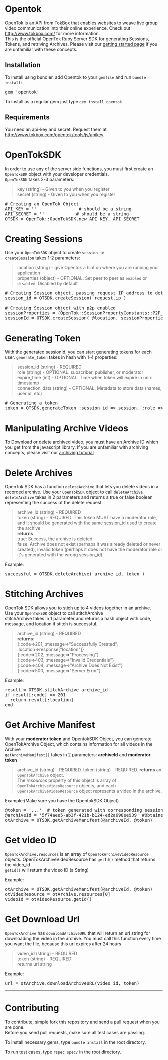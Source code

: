 # Opentok

OpenTok is an API from TokBox that enables websites to weave live group video communication into their online experience. Check out <http://www.tokbox.com/> for more information.  
This is the official OpenTok Ruby Server SDK for generating Sessions, Tokens, and retriving Archives. Please visit our [getting started page](http://www.tokbox.com/opentok/tools/js/gettingstarted) if you are unfamiliar with these concepts.  

## Installation

To install using bundler, add Opentok to your `gemfile` and run `bundle install`:
<pre>
gem 'opentok'
</pre>

To install as a regular gem just type `gem install opentok`

## Requirements

You need an api-key and secret. Request them at <http://www.tokbox.com/opentok/tools/js/apikey>.

# OpenTokSDK

In order to use any of the server side functions, you must first create an `OpenTokSDK` object with your developer credentials.  
`OpenTokSDK` takes 2-3 parameters:
> key (string) - Given to you when you register  
> secret (string) - Given to you when you register  

<pre>
# Creating an OpenTok Object
API_KEY = ''                # should be a string
API_SECRET = ''            # should be a string
OTSDK = OpenTok::OpenTokSDK.new API_KEY, API_SECRET
</pre>


# Creating Sessions
Use your `OpenTokSDK` object to create `session_id`  
`createSession` takes 1-2 parameters:
> location (string) -  give Opentok a hint on where you are running your application  
> properties (object) - OPTIONAL. Set peer to peer as `enabled` or `disabled`. Disabled by default

<pre>
# Creating Session object, passing request IP address to determine closest production server
session_id = OTSDK.createSession( request.ip )

# Creating Session object with p2p enabled
sessionProperties = {OpenTok::SessionPropertyConstants::P2P_PREFERENCE => "enabled"}    # or disabled
sessionId = OTSDK.createSession( @location, sessionProperties )
</pre>

# Generating Token
With the generated sessionId, you can start generating tokens for each user.
`generate_token` takes in hash with 1-4 properties:
> session_id (string) - REQUIRED  
> role (string) - OPTIONAL. subscriber, publisher, or moderator  
> expire_time (int) - OPTIONAL. Time when token will expire in unix timestamp  
> connection_data (string) - OPTIONAL. Metadata to store data (names, user id, etc)

<pre>
# Generating a token
token = OTSDK.generateToken :session_id => session, :role => OpenTok::RoleConstants::PUBLISHER, :connection_data => "username=Bob,level=4"
</pre>

# Manipulating Archive Videos
To Download or delete archived video, you must have an Archive ID which you get from the javascript library. If you are unfamiliar with archiving concepts, please visit our [archiving tutorial](http://www.tokbox.com/opentok/api/documentation/gettingstartedarchiving)  

# Delete Archives
OpenTok SDK has a function `deleteArchive` that lets you delete videos in a recorded archive. 
Use your `OpenTokSDK` object to call `deleteArchive`
`deleteArchive` takes in 2 parameters and returns a true or false boolean representing the success of the delete request
> archive_id (string) - REQUIRED  
> token (string) - REQUIRED. This token MUST have a moderator role, and it should be generated with the same session_id used to create the archive  
> **returns**  
  true: Success, the archive is deleted  
  false: Archive does not exist (perhaps it was already deleted or never created), invalid token (perhaps it does not have the moderator role or it's generated with the wrong session_id)

Example:
<pre>
successful = OTSDK.deleteArchive( archive_id, token )
</pre>

# Stitching Archives
OpenTok SDK allows you to stich up to 4 videos together in an archive.  
Use your `OpenTokSDK` object to call stitchArchive  
stitchArchive takes in 1 parameter and returns a hash object with code, message, and location if stitch is successful.  
> archive_id (string) - REQUIRED  
> **returns**:  
  {:code=>201, :message=>"Successfully Created", :location=>response["location"]}  
  {:code=>202, :message=>"Processing"}  
  {:code=>403, :message=>"Invalid Credentials"}  
  {:code=>404, :message=>"Archive Does Not Exist"}  
  {:code=>500, :message=>"Server Error"}  

Example:  
<pre>
result = OTSDK.stitchArchive archive_id
if result[:code] == 201
  return result[:location]
end
</pre>

# Get Archive Manifest
With your **moderator token** and OpentokSDK Object, you can generate OpenTokArchive Object, which contains information for all videos in the Archive  
`getArchiveManifest()` takes in 2 parameters: **archiveId** and **moderator token**  
> archive_id (string) - REQUIRED. 
> token (string) - REQUIRED. 
> **returns** an `OpenTokArchive` object.  
  The *resources* property of this object is array of `OpenTokArchiveVideoResource` objects, and each `OpenTokArchiveVideoResource` object represents a video in the archive.

Example:(Make sure you have the OpentokSDK Object)
<pre>
@token = '...'  # token generated with corresponding session
@archiveId = '5f74aee5-ab3f-421b-b124-ed2a698ee939' #Obtained from Javascript Library
otArchive = OTSDK.getArchiveManifest(@archiveId, @token)
</pre>

# Get video ID
`OpenTokArchive.resources` is an array of `OpenTokArchiveVideoResource` objects. OpenTokArchiveVideoResource has `getId()` method that returns the video_id  
`getId()` will return the video ID (a String)

Example:
<pre>
otArchive = OTSDK.getArchiveManifest(@archiveId, @token)
otVideoResource = otArchive.resources[0]
videoId = otVideoResource.getId()
</pre>

# Get Download Url
`OpenTokArchive` has `downloadArchiveURL` that will return an url string for downloading the video in the archive. You must call this function every time you want the file, because this url expires after 24 hours
> video_id (string) - REQUIRED  
> token (string) - REQUIRED  
> returns url string

Example:
<pre>
url = otArchive.downloadArchiveURL(video_id, token)
</pre>

-----

# Contributing
To contribute, simple fork this repository and send a pull request when you are done.  
Before you send pull requests, make sure all test cases are passing.  

To install necessary gems, type `bundle install` in the root directory.  

To run test cases, type `rspec spec/` in the root directory.   
